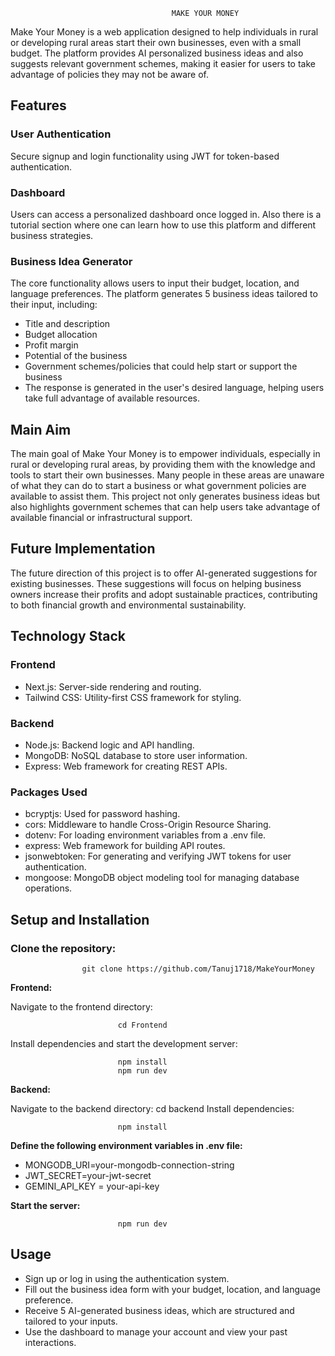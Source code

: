                                         MAKE YOUR MONEY

Make Your Money is a web application designed to help individuals in rural or developing rural areas start their own businesses, even with a small budget. The platform provides AI personalized business ideas and also suggests relevant government schemes, making it easier for users to take advantage of policies they may not be aware of.

## Features

### User Authentication
Secure signup and login functionality using JWT for token-based authentication.

### Dashboard
Users can access a personalized dashboard once logged in. Also there is a tutorial section where one can learn how to use this platform and different business strategies.

### Business Idea Generator
The core functionality allows users to input their budget, location, and language preferences. The platform generates 5 business ideas tailored to their input, including:

* Title and description
* Budget allocation
* Profit margin
* Potential of the business
* Government schemes/policies that could help start or support the business
* The response is generated in the user's desired language, helping users take full advantage of available resources.


## Main Aim

The main goal of Make Your Money is to empower individuals, especially in rural or developing rural areas, by providing them with the knowledge and tools to start their own businesses. Many people in these areas are unaware of what they can do to start a business or what government policies are available to assist them. This project not only generates business ideas but also highlights government schemes that can help users take advantage of available financial or infrastructural support.

## Future Implementation
The future direction of this project is to offer AI-generated suggestions for existing businesses. These suggestions will focus on helping business owners increase their profits and adopt sustainable practices, contributing to both financial growth and environmental sustainability.

## Technology Stack

### Frontend

* Next.js: Server-side rendering and routing.
* Tailwind CSS: Utility-first CSS framework for styling.

### Backend

* Node.js: Backend logic and API handling.
* MongoDB: NoSQL database to store user information.
* Express: Web framework for creating REST APIs.

### Packages Used

* bcryptjs: Used for password hashing.
* cors: Middleware to handle Cross-Origin Resource Sharing.
* dotenv: For loading environment variables from a .env file.
* express: Web framework for building API routes.
* jsonwebtoken: For generating and verifying JWT tokens for user authentication.
* mongoose: MongoDB object modeling tool for managing database operations.


## Setup and Installation

### Clone the repository:

                    git clone https://github.com/Tanuj1718/MakeYourMoney

**Frontend:**

Navigate to the frontend directory:

                            cd Frontend

Install dependencies and start the development server:

                            npm install
                            npm run dev
**Backend:**

Navigate to the backend directory:
                            cd backend
Install dependencies:

                            npm install

**Define the following environment variables in .env file:**

* MONGODB_URI=your-mongodb-connection-string
* JWT_SECRET=your-jwt-secret
* GEMINI_API_KEY = your-api-key

**Start the server:**

                            npm run dev


## Usage

* Sign up or log in using the authentication system.
* Fill out the business idea form with your budget, location, and language preference.
* Receive 5 AI-generated business ideas, which are structured and tailored to your inputs.
* Use the dashboard to manage your account and view your past interactions.